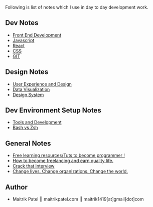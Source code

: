Following is list of notes which I use in day to day development work.

## Dev Notes

- [Front End Development](Front_End_Development.md)
- [Javascript](JS.md)
- [React](react.md)
- [CSS](css.md)
- [GIT](Git.md)

## Design Notes

- [User Experience and Design](UX.md)
- [Data Visualization](dataviz.md)
- [Design System](Design_System.md)

## Dev Environment Setup Notes

- [Tools and Development](Tools.md)
- [Bash vs Zsh](Bash_Zsh.md)

## General Notes

- [Free learning resources/Tuts to become programmer !](Learning_Tuts.md)
- [How to become freelancing and earn quality life.](Freelancing.md)
- [Crack that Interview](Interview_Preparation.md)
- [Change lives. Change organizations. Change the world.](Startup_Help.md)

## Author

- Maitrik Patel || maitrikpatel.com || maitrik1419[at]gmail[dot]com
